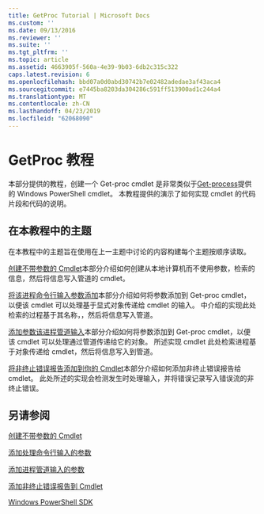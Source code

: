 ```yaml
---
title: GetProc Tutorial | Microsoft Docs
ms.custom: ''
ms.date: 09/13/2016
ms.reviewer: ''
ms.suite: ''
ms.tgt_pltfrm: ''
ms.topic: article
ms.assetid: 4663905f-560a-4e39-9b03-6db2c315c322
caps.latest.revision: 6
ms.openlocfilehash: bbd07a0d0abd30742b7e02482adedae3af43aca4
ms.sourcegitcommit: e7445ba8203da304286c591ff513900ad1c244a4
ms.translationtype: MT
ms.contentlocale: zh-CN
ms.lasthandoff: 04/23/2019
ms.locfileid: "62068090"
---
```

# <a name="getproc-tutorial"></a>GetProc 教程

本部分提供的教程，创建一个 Get-proc cmdlet 是非常类似于[Get-process](/powershell/module/Microsoft.PowerShell.Management/Get-Process)提供的 Windows PowerShell cmdlet。 本教程提供的演示了如何实现 cmdlet 的代码片段和代码的说明。

## <a name="topics-in-this-tutorial"></a>在本教程中的主题

在本教程中的主题旨在使用在上一主题中讨论的内容构建每个主题按顺序读取。

[创建不带参数的 Cmdlet](./creating-a-cmdlet-without-parameters.md)本部分介绍如何创建从本地计算机而不使用参数，检索的信息，然后将信息写入管道的 cmdlet。

[将该进程命令行输入参数添加](./adding-parameters-that-process-command-line-input.md)本部分介绍如何将参数添加到 Get-proc cmdlet，以便该 cmdlet 可以处理基于显式对象传递给 cmdlet 的输入。 中介绍的实现此处检索的过程基于其名称，，然后将信息写入管道。

[添加参数该进程管道输入](./adding-parameters-that-process-pipeline-input.md)本部分介绍如何将参数添加到 Get-proc cmdlet，以便该 cmdlet 可以处理通过管道传递给它的对象。 所述实现 cmdlet 此处检索进程基于对象传递给 cmdlet，然后将信息写入到管道。

[将非终止错误报告添加到你的 Cmdlet](./adding-non-terminating-error-reporting-to-your-cmdlet.md)本部分介绍如何添加非终止错误报告给 cmdlet。 此处所述的实现会检测发生时处理输入，并将错误记录写入错误流的非终止错误。

## <a name="see-also"></a>另请参阅

[创建不带参数的 Cmdlet](./creating-a-cmdlet-without-parameters.md)

[添加处理命令行输入的参数](./adding-parameters-that-process-command-line-input.md)

[添加进程管道输入的参数](./adding-parameters-that-process-pipeline-input.md)

[添加非终止错误报告到 Cmdlet](./adding-non-terminating-error-reporting-to-your-cmdlet.md)

[Windows PowerShell SDK](../windows-powershell-reference.md)
